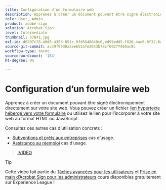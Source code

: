 ```yaml
---
title: Configuration d’un formulaire web
description: Apprenez à créer un document pouvant être signé électroniquement directement sur votre site web
role: User, Admin
product: adobe sign
solution: Acrobat Sign
level: Intermediate
thumbnail: 37841.jpg
exl-id: d6297c78-40d5-4353-893c-9fd5648048c6,ed99edd5-f826-4ac6-8f32-6a4e6e48ddc6
source-git-commit: ac39f9930a2ee655afe2643b78cf00277460ac8c
workflow-type: tm+mt
source-wordcount: '154'
ht-degree: 0%

---
```


# Configuration d’un formulaire web

Apprenez à créer un document pouvant être signé électroniquement directement sur votre site web. Vous pouvez créer un fichier [lien hypertexte hébergé vers votre formulaire](https://salesforceintegration.na2.echosign.com/public/esignWidget?wid=CBFCIBAA3AAABLblqZhBTZvjMual0H-M6HTSunw9hV1t-OdGbQI3d-nWJdEH76dHPxK1QH6DO9XGjch6QVho*) ou utilisez le lien pour l’incorporer à votre site web au format HTML ou JavaScript.

Consultez ces autres cas d’utilisation concrets :

* [Subventions et prêts aux entreprises](https://experienceleague.adobe.com/docs/document-cloud-learn/sign-learning-hub/expand/recipes/gov/usecasegovgrants.html?lang=en) cas d’usage.
* [Assistance au réemploi](https://experienceleague.adobe.com/docs/document-cloud-learn/sign-learning-hub/expand/recipes/gov/usecasegovreemployment.html?lang=en) cas d’usage.

>[!VIDEO](https://video.tv.adobe.com/v/37841?hidetitle=true)

>[!TIP]
>
>Cette vidéo fait partie du [Tâches avancées pour les utilisateurs](https://experienceleague.adobe.com/?recommended=Sign-U-1-2020.3) et [Prise en main d’Acrobat Sign pour les administrateurs](https://experienceleague.adobe.com/?recommended=Sign-A-1-2020.2) cours disponibles gratuitement sur Experience League !
